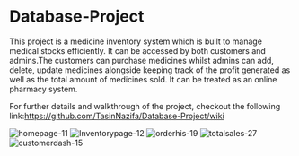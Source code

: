 # Database-Project

This project is a medicine inventory system which is built to manage medical stocks efficiently. It can be accessed by both customers and admins.The customers can purchase medicines whilst admins can add, delete, update medicines alongside keeping track of the profit generated as well as the total amount of medicines sold. It can be treated as an online pharmacy system.

For further details and walkthrough of the project, checkout the following link:https://github.com/TasinNazifa/Database-Project/wiki

![homepage-11](https://github.com/user-attachments/assets/5af14470-ac78-4838-9ede-0ab79c0d7c00)
![Inventorypage-12](https://github.com/user-attachments/assets/15036b0d-48e5-416e-a8d7-0dd8da31596d)
![orderhis-19](https://github.com/user-attachments/assets/ac52ad85-a5ac-4f78-8a6e-651a086fd514)
![totalsales-27](https://github.com/user-attachments/assets/95f03bb8-0f8b-48e4-8474-1938e30ca984)
![customerdash-15](https://github.com/user-attachments/assets/840feb6f-9475-49b1-b3b8-5409bf37b754)

